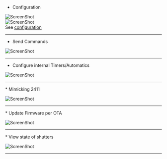 * Configuration

![ScreenShot](img/tfmcu_settings_net.png)
<br>
![ScreenShot](img/tfmcu_settings_misc.png)
<br>
See [configuration](mcu_config.md)
<hr>

* Send Commands

![ScreenShot](img/tfmcu_cmd.png)
<hr>

* Configure internal Timers/Automatics

![ScreenShot](img/tfmcu_auto.png)
<hr>
* Mimicking 2411 

![ScreenShot](img/tfmcu_wapp_2411.png)
<hr>
* Update Firmware per OTA

![ScreenShot](img/tfmcu_fw.png)
<hr>
* View state of shutters

![ScreenShot](img/tfmcu_pos.png)
<hr>